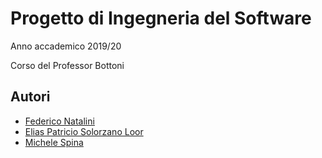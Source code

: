 # Progetto di Ingegneria del Software
Anno accademico 2019/20

Corso del Professor Bottoni

## Autori

- [Federico Natalini](https://github.com/HGlpHG)
- [Elias Patricio Solorzano Loor](https://github.com/skunky96)
- [Michele Spina](https://github.com/michaelplug)

